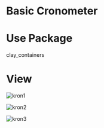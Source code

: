 # Basic Cronometer
# Use Package 
clay_containers
# View
![kron1](https://user-images.githubusercontent.com/77542723/198117559-befb5a2c-1754-421a-a25e-f5ca8d5376fa.jpg)

![kron2](https://user-images.githubusercontent.com/77542723/198117568-057dd4a2-b5ed-488b-a68b-7bbf8e2f93a0.jpg)

![kron3](https://user-images.githubusercontent.com/77542723/198117576-27f2db1e-422a-49a3-b342-d1ffe58c8f80.jpg)
